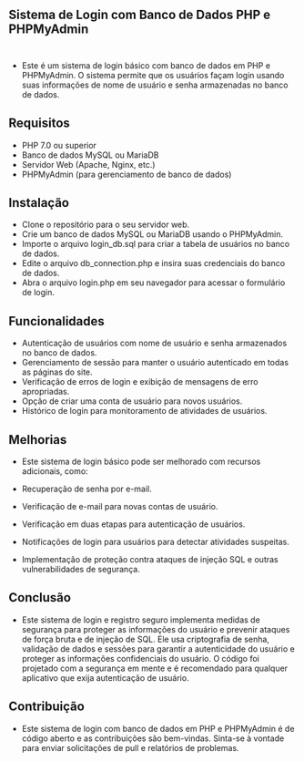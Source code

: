 ## Sistema de Login com Banco de Dados PHP e PHPMyAdmin<br><br>
* Este é um sistema de login básico com banco de dados em PHP e PHPMyAdmin. O sistema permite que os usuários façam login usando suas informações de nome de usuário e senha armazenadas no banco de dados.<br>

## Requisitos
* PHP 7.0 ou superior
* Banco de dados MySQL ou MariaDB
* Servidor Web (Apache, Nginx, etc.)
* PHPMyAdmin (para gerenciamento de banco de dados)

## Instalação
* Clone o repositório para o seu servidor web.
* Crie um banco de dados MySQL ou MariaDB usando o PHPMyAdmin.
* Importe o arquivo login_db.sql para criar a tabela de usuários no banco de dados.
* Edite o arquivo db_connection.php e insira suas credenciais do banco de dados.
* Abra o arquivo login.php em seu navegador para acessar o formulário de login.

## Funcionalidades
* Autenticação de usuários com nome de usuário e senha armazenados no banco de dados.
* Gerenciamento de sessão para manter o usuário autenticado em todas as páginas do site.
* Verificação de erros de login e exibição de mensagens de erro apropriadas.
* Opção de criar uma conta de usuário para novos usuários.
* Histórico de login para monitoramento de atividades de usuários.

## Melhorias
* Este sistema de login básico pode ser melhorado com recursos adicionais, como:

* Recuperação de senha por e-mail.
* Verificação de e-mail para novas contas de usuário.
* Verificação em duas etapas para autenticação de usuários.
* Notificações de login para usuários para detectar atividades suspeitas.
* Implementação de proteção contra ataques de injeção SQL e outras vulnerabilidades de segurança.

## Conclusão
* Este sistema de login e registro seguro implementa medidas de segurança para proteger as informações do usuário e prevenir ataques de força bruta e de injeção de SQL. Ele usa criptografia de senha, validação de dados e sessões para garantir a autenticidade do usuário e proteger as informações confidenciais do usuário. O código foi projetado com a segurança em mente e é recomendado para qualquer aplicativo que exija autenticação de usuário.

## Contribuição<br>
* Este sistema de login com banco de dados em PHP e PHPMyAdmin é de código aberto e as contribuições são bem-vindas. Sinta-se à vontade para enviar solicitações de pull e relatórios de problemas.
